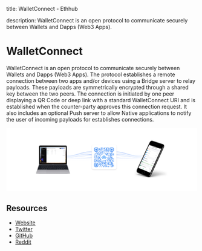 title: WalletConnect - Ethhub

description: WalletConnect is an open protocol to communicate securely between Wallets and Dapps (Web3 Apps).

# WalletConnect

WalletConnect is an open protocol to communicate securely between Wallets and Dapps (Web3 Apps). The protocol establishes a remote connection between two apps and/or devices using a Bridge server to relay payloads. These payloads are symmetrically encrypted through a shared key between the two peers. The connection is initiated by one peer displaying a QR Code or deep link with a standard WalletConnect URI and is established when the counter-party approves this connection request. It also includes an optional Push server to allow Native applications to notify the user of incoming payloads for establishes connections.

![](/docs/assets/images/wallet_connect.png)


## Resources

* [Website](https://walletconnect.org) 
* [Twitter](https://twitter.com/walletconnect)  
* [GitHub](https://github.com/walletconnect) 
* [Reddit](https://t.me/walletconnect)
